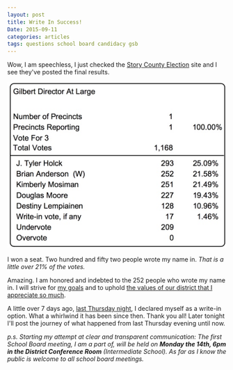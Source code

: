 ```yaml
---
layout: post
title: Write In Success!
Date: 2015-09-11
categories: articles
tags: questions school board candidacy gsb
---
```


Wow, I am speechless, I just checked the [Story County Election](http://www.storycountyiowa.gov/index.aspx?NID=853) site and I see they've posted the final results.

<img src="/images/local-paper/official-results.jpg" class="centered can_shrink" alt="Official results, I won a seat!" width="800px"/>

I won a seat. Two hundred and fifty two people wrote my name in. _That is a little over 21% of the votes._

Amazing. I am honored and indebted to the 252 people who wrote my name in. I will strive for [my goals](/projects/gilbert-school-board#i-am-running-with-the-following-goals) and to uphold [the values of our district that I appreciate so much](/articles/2015/09/07/question-values).

A little over 7 days ago, [last Thursday night](/projects/gilbert-school-board), I declared myself as a write-in option. What a whirlwind it has been since then. Thank you all! Later tonight I'll  post the journey of what happened from last Thursday evening until now.

_p.s. Starting my attempt at clear and transparent communication: The first School Board meeting, I am a part of, will be held on **Monday the 14th, 6pm in the District Conference Room** (Intermediate School). As far as I know the public is welcome to all school board meetings._
